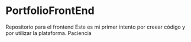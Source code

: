# PortfolioFrontEnd
Repositorio para el frontend
Este es mi primer intento por creear código y por utilizar la plataforma. Paciencia
